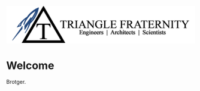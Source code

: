 <html>
<head>
<title>Toledo Triangle Fraternity</title>
</head>

<style>

</style>

<body>

<img src="/media/TriangleBanner.png" alt="Banner">
<h1>Welcome</h1>
<p>Brotger.</p>

</body>
</html>